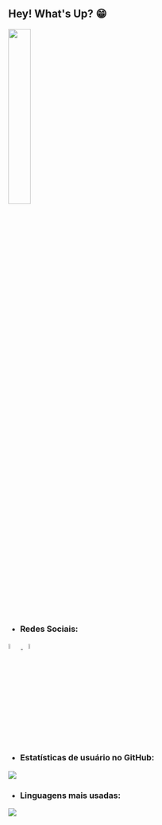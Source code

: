 ## Hey! What's Up? 😁


<img src="https://user-images.githubusercontent.com/82673226/115105399-00c62200-9f35-11eb-8c5c-cf79ca6800a4.gif" width=30% height=auto>

  
* ### Redes Sociais:

<p>
  <a href="https://www.linkedin.com/in/souviictor" target="_blank">
    <img src="https://user-images.githubusercontent.com/82673226/115133038-78e72300-9fdb-11eb-96a4-62bd1a7ed46c.png" width=5% height=auto>
  </a>&ensp;
  <a href="https://www.twitter.com/souviictor_" target="_blank">
    <img src="https://user-images.githubusercontent.com/82673226/115133067-bc419180-9fdb-11eb-8e70-d72a10f856b2.png" width=5% height=auto>
  </a>
</p>


* ### Estatísticas de usuário no GitHub:  

![](https://github-readme-stats.vercel.app/api?username=souviictor&show_icons=true&theme=dark&border_radius=10px&icon_color=00ccff&text_color=ffffff&layout=compact)  

* ### Linguagens mais usadas:  

![](https://github-readme-stats.vercel.app/api/top-langs/?username=souviictor&theme=dark&border_radius=10px&text_color=ffffff&layout=compact)
